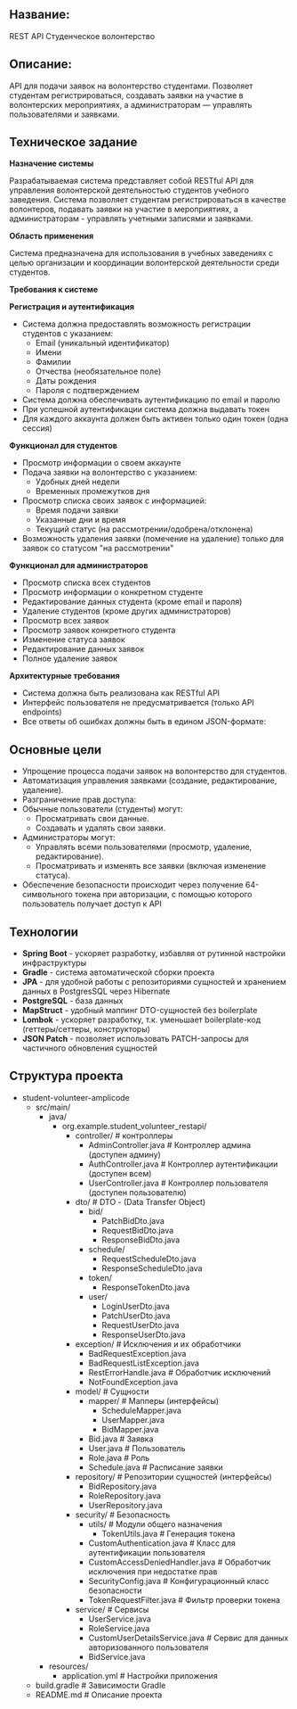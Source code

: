 ## Название: 
REST API Студенческое волонтерство
## Описание: 
API для подачи заявок на волонтерство студентами. Позволяет студентам регистрироваться, создавать заявки на участие в волонтерских мероприятиях, а администраторам — управлять пользователями и заявками.

## Техническое задание

**Назначение системы**

Разрабатываемая система представляет собой RESTful API для управления волонтерской деятельностью студентов учебного заведения. Система позволяет студентам регистрироваться в качестве волонтеров, подавать заявки на участие в мероприятиях, а администраторам - управлять учетными записями и заявками.

**Область применения**

Система предназначена для использования в учебных заведениях с целью организации и координации волонтерской деятельности среди студентов.

**Требования к системе**

**Регистрация и аутентификация**
- Система должна предоставлять возможность регистрации студентов с указанием:
  - Email (уникальный идентификатор)
  - Имени
  - Фамилии
  - Отчества (необязательное поле)
  - Даты рождения
  - Пароля с подтверждением
- Система должна обеспечивать аутентификацию по email и паролю
- При успешной аутентификации система должна выдавать токен
- Для каждого аккаунта должен быть активен только один токен (одна сессия)

**Функционал для студентов**
- Просмотр информации о своем аккаунте
- Подача заявки на волонтерство с указанием:
  - Удобных дней недели
  - Временных промежутков дня
- Просмотр списка своих заявок с информацией:
  - Время подачи заявки
  - Указанные дни и время
  - Текущий статус (на рассмотрении/одобрена/отклонена)
- Возможность удаления заявки (помечение на удаление) только для заявок со статусом "на рассмотрении"

**Функционал для администраторов**
- Просмотр списка всех студентов
- Просмотр информации о конкретном студенте
- Редактирование данных студента (кроме email и пароля)
- Удаление студентов (кроме других администраторов)
- Просмотр всех заявок
- Просмотр заявок конкретного студента
- Изменение статуса заявок
- Редактирование данных заявок
- Полное удаление заявок

**Архитектурные требования**
- Система должна быть реализована как RESTful API
- Интерфейс пользователя не предусматривается (только API endpoints)
- Все ответы об ошибках должны быть в едином JSON-формате:

## Основные цели

- Упрощение процесса подачи заявок на волонтерство для студентов.
- Автоматизация управления заявками (создание, редактирование, удаление).
- Разграничение прав доступа:
- Обычные пользователи (студенты) могут:
  - Просматривать свои данные.
  - Создавать и удалять свои заявки.
- Администраторы могут:
  - Управлять всеми пользователями (просмотр, удаление, редактирование).
  - Просматривать и изменять все заявки (включая изменение статуса).
- Обеспечение безопасности происходит через получение 64-символьного токена при авторизации, с помощью которого пользователь получает доступ к API 

## Технологии

- **Spring Boot** - ускоряет разработку, избавляя от рутинной настройки инфраструктуры
- **Gradle** - система автоматической сборки проекта
- **JPA** - для удобной работы с репозиториями сущностей и хранением данных в PostgresSQL через Hibernate
- **PostgreSQL** - база данных
- **MapStruct** - удобный маппинг DTO-сущностей без boilerplate
- **Lombok** - ускоряет разработку, т.к. уменьшает boilerplate-код (геттеры/сеттеры, конструкторы)
- **JSON Patch** - позволяет использовать PATCH-запросы для частичного обновления сущностей

## Структура проекта

- student-volunteer-amplicode
  - src/main/
    - java/
      - org.example.student_volunteer_restapi/
        - controller/ # контроллеры
          - AdminController.java    # Контроллер админа (доступен админу)
          - AuthController.java     # Контроллер аутентификации (доступен всем)
          - UserController.java     # Контроллер пользователя (доступен пользователю)
        - dto/ # DTO - (Data Transfer Object)
          - bid/
            - PatchBidDto.java
            - RequestBidDto.java
            - ResponseBidDto.java
          - schedule/
            - RequestScheduleDto.java
            - ResponseScheduleDto.java
          - token/
            - ResponseTokenDto.java
          - user/
            - LoginUserDto.java
            - PatchUserDto.java
            - RequestUserDto.java
            - ResponseUserDto.java
        - exception/ # Исключения и их обработчики
          - BadRequestException.java
          - BadRequestListException.java
          - RestErrorHandle.java # Обработчик исключений
          - NotFoundException.java
        - model/ # Сущности
          - mapper/ # Мапперы (интерфейсы)
            - ScheduleMapper.java
            - UserMapper.java
            - BidMapper.java
          - Bid.java # Заявка
          - User.java # Пользователь
          - Role.java # Роль
          - Schedule.java # Расписание заявки
        - repository/ # Репозитории сущностей (интерфейсы)
          - BidRepository.java
          - RoleRepository.java
          - UserRepository.java
        - security/ # Безопасность
          - utils/ # Модули общего назначения
            - TokenUtils.java # Генерация токена
          - CustomAuthentication.java # Класс для аутентификации пользователя
          - CustomAccessDeniedHandler.java # Обработчик исключения при недостатке прав
          - SecurityConfig.java # Конфигурационный класс безопасности
          - TokenRequestFilter.java # Фильтр проверки токена
        - service/ # Сервисы
          - UserService.java
          - RoleService.java
          - CustomUserDetailsService.java # Сервис для данных авторизованного пользователя
          - BidService.java
    - resources/
      - application.yml # Настройки приложения
  - build.gradle # Зависимости Gradle
  - README.md # Описание проекта

